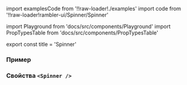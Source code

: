 import examplesCode from '!!raw-loader!./examples'
import code from '!!raw-loader!rambler-ui/Spinner/Spinner'

import Playground from 'docs/src/components/Playground'
import PropTypesTable from 'docs/src/components/PropTypesTable'

export const title = 'Spinner'

### Пример
<Playground code={examplesCode} />

### Свойства `<Spinner />`
<PropTypesTable code={code} />
